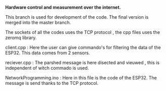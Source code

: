**Hardware control and measurement over the internet.**

This branch is used for development of the code. The final version is merged into the master branch.

The sockets of all the codes uses the TCP protocol , the cpp files uses the zeromq library.

client.cpp : Here the user can give commando's for filtering the data of the ESP32. This data comes from 2 sensors.

reciever.cpp : The parshed message is here disected and vieuwed , this is independent of witch commado is used.

NetworkProgramming.ino : Here in this file is the code of the ESP32. The message is send thanks to the TCP protocol.

